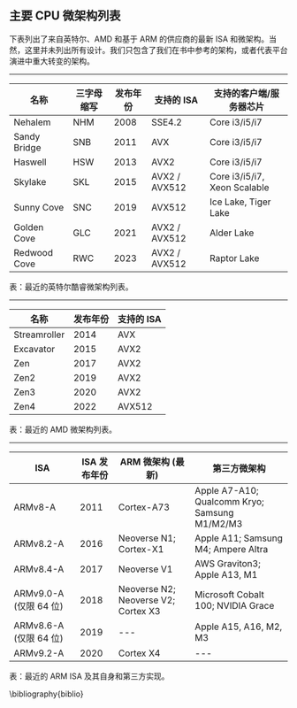 ## 主要 CPU 微架构列表 



下表列出了来自英特尔、AMD 和基于 ARM 的供应商的最新 ISA 和微架构。当然，这里并未列出所有设计。我们只包含了我们在书中参考的架构，或者代表平台演进中重大转变的架构。

---------------------------------------------------------------
| 名称        | 三字母缩写 | 发布年份 | 支持的 ISA                                              | 支持的客户端/服务器芯片 |
| ------------- | -------- | -------- | ---------------------------------------------------------- | -------------------------- |
| Nehalem     | NHM     | 2008     | SSE4.2                                                  | Core i3/i5/i7                |
| Sandy Bridge | SNB     | 2011     | AVX                                                    | Core i3/i5/i7                |
| Haswell     | HSW     | 2013     | AVX2                                                   | Core i3/i5/i7                |
| Skylake     | SKL     | 2015     | AVX2 / AVX512                                         | Core i3/i5/i7, Xeon Scalable |
| Sunny Cove | SNC     | 2019     | AVX512                                                  | Ice Lake, Tiger Lake        |
| Golden Cove | GLC     | 2021     | AVX2 / AVX512                                         | Alder Lake                 |
| Redwood Cove| RWC     | 2023     | AVX2 / AVX512                                         | Raptor Lake                 |

表：最近的英特尔酷睿微架构列表。 <div id="IntelUarchs"></div>

----------------------------------------------
| 名称 | 发布年份 | 支持的 ISA |
| -------- | -------- | -------- |
| Streamroller | 2014 | AVX |
| Excavator | 2015 | AVX2 |
| Zen | 2017 | AVX2 |
| Zen2 | 2019 | AVX2 |
| Zen3 | 2020 | AVX2 |
| Zen4 | 2022 | AVX512 |

表：最近的 AMD 微架构列表。<div id="AMDUarchs"></div>

------------------------------------------------------------------
| ISA | ISA 发布年份 | ARM 微架构 (最新) | 第三方微架构 |
| ------------ | -------- | -------- | -------- |
| ARMv8-A | 2011 | Cortex-A73 | Apple A7-A10; Qualcomm Kryo; Samsung M1/M2/M3 |
| ARMv8.2-A | 2016 | Neoverse N1; Cortex-X1 | Apple A11; Samsung M4; Ampere Altra |
| ARMv8.4-A | 2017 | Neoverse V1 | AWS Graviton3; Apple A13, M1 |
| ARMv9.0-A (仅限 64 位) | 2018 | Neoverse N2; Neoverse V2; Cortex X3 | Microsoft Cobalt 100; NVIDIA Grace |
| ARMv8.6-A (仅限 64 位) | 2019 | --- | Apple A15, A16, M2, M3 |
| ARMv9.2-A | 2020 | Cortex X4 | --- |

表：最近的 ARM ISA 及其自身和第三方实现。<div id="ARMUarchs"></div>

\bibliography{biblio}